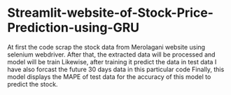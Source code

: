 # Streamlit-website-of-Stock-Price-Prediction-using-GRU

At first the code scrap the stock data from Merolagani website using selenium webdriver.
After that, the extracted data will be processed and model will be train
Likewise, after training it predict the data in test data
I have also forcast the future 30 days data in this particular code
Finally, this model displays the MAPE of test data for the accuracy of this model to predict the stock.
